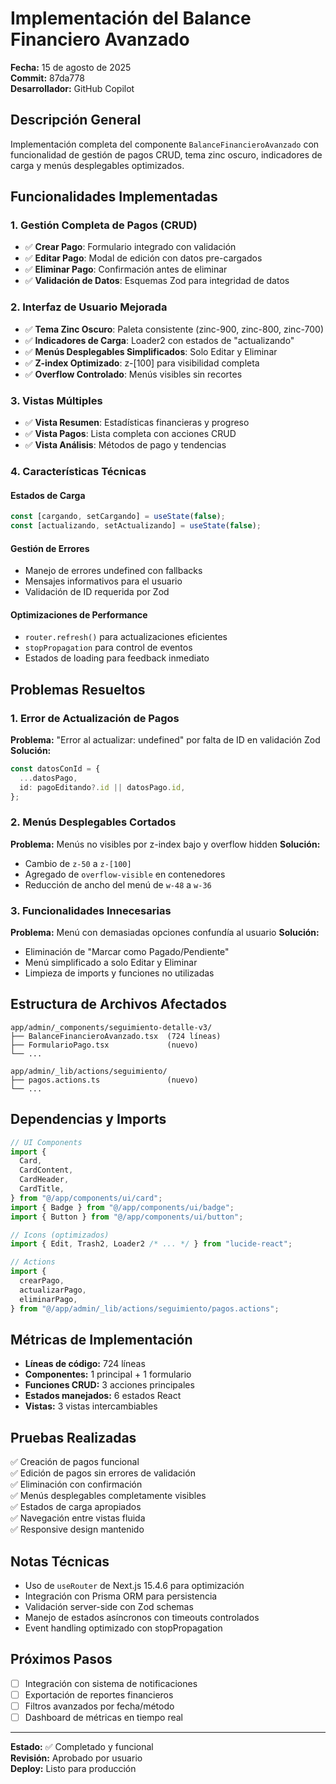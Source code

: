 # Implementación del Balance Financiero Avanzado

**Fecha:** 15 de agosto de 2025  
**Commit:** 87da778  
**Desarrollador:** GitHub Copilot

## Descripción General

Implementación completa del componente `BalanceFinancieroAvanzado` con funcionalidad de gestión de pagos CRUD, tema zinc oscuro, indicadores de carga y menús desplegables optimizados.

## Funcionalidades Implementadas

### 1. Gestión Completa de Pagos (CRUD)

- ✅ **Crear Pago**: Formulario integrado con validación
- ✅ **Editar Pago**: Modal de edición con datos pre-cargados
- ✅ **Eliminar Pago**: Confirmación antes de eliminar
- ✅ **Validación de Datos**: Esquemas Zod para integridad de datos

### 2. Interfaz de Usuario Mejorada

- ✅ **Tema Zinc Oscuro**: Paleta consistente (zinc-900, zinc-800, zinc-700)
- ✅ **Indicadores de Carga**: Loader2 con estados de "actualizando"
- ✅ **Menús Desplegables Simplificados**: Solo Editar y Eliminar
- ✅ **Z-index Optimizado**: z-[100] para visibilidad completa
- ✅ **Overflow Controlado**: Menús visibles sin recortes

### 3. Vistas Múltiples

- ✅ **Vista Resumen**: Estadísticas financieras y progreso
- ✅ **Vista Pagos**: Lista completa con acciones CRUD
- ✅ **Vista Análisis**: Métodos de pago y tendencias

### 4. Características Técnicas

#### Estados de Carga

```typescript
const [cargando, setCargando] = useState(false);
const [actualizando, setActualizando] = useState(false);
```

#### Gestión de Errores

- Manejo de errores undefined con fallbacks
- Mensajes informativos para el usuario
- Validación de ID requerida por Zod

#### Optimizaciones de Performance

- `router.refresh()` para actualizaciones eficientes
- `stopPropagation` para control de eventos
- Estados de loading para feedback inmediato

## Problemas Resueltos

### 1. Error de Actualización de Pagos

**Problema:** "Error al actualizar: undefined" por falta de ID en validación Zod
**Solución:**

```typescript
const datosConId = {
  ...datosPago,
  id: pagoEditando?.id || datosPago.id,
};
```

### 2. Menús Desplegables Cortados

**Problema:** Menús no visibles por z-index bajo y overflow hidden
**Solución:**

- Cambio de `z-50` a `z-[100]`
- Agregado de `overflow-visible` en contenedores
- Reducción de ancho del menú de `w-48` a `w-36`

### 3. Funcionalidades Innecesarias

**Problema:** Menú con demasiadas opciones confundía al usuario
**Solución:**

- Eliminación de "Marcar como Pagado/Pendiente"
- Menú simplificado a solo Editar y Eliminar
- Limpieza de imports y funciones no utilizadas

## Estructura de Archivos Afectados

```
app/admin/_components/seguimiento-detalle-v3/
├── BalanceFinancieroAvanzado.tsx  (724 líneas)
├── FormularioPago.tsx             (nuevo)
└── ...

app/admin/_lib/actions/seguimiento/
├── pagos.actions.ts               (nuevo)
└── ...
```

## Dependencias y Imports

```typescript
// UI Components
import {
  Card,
  CardContent,
  CardHeader,
  CardTitle,
} from "@/app/components/ui/card";
import { Badge } from "@/app/components/ui/badge";
import { Button } from "@/app/components/ui/button";

// Icons (optimizados)
import { Edit, Trash2, Loader2 /* ... */ } from "lucide-react";

// Actions
import {
  crearPago,
  actualizarPago,
  eliminarPago,
} from "@/app/admin/_lib/actions/seguimiento/pagos.actions";
```

## Métricas de Implementación

- **Líneas de código:** 724 líneas
- **Componentes:** 1 principal + 1 formulario
- **Funciones CRUD:** 3 acciones principales
- **Estados manejados:** 6 estados React
- **Vistas:** 3 vistas intercambiables

## Pruebas Realizadas

✅ Creación de pagos funcional  
✅ Edición de pagos sin errores de validación  
✅ Eliminación con confirmación  
✅ Menús desplegables completamente visibles  
✅ Estados de carga apropiados  
✅ Navegación entre vistas fluida  
✅ Responsive design mantenido

## Notas Técnicas

- Uso de `useRouter` de Next.js 15.4.6 para optimización
- Integración con Prisma ORM para persistencia
- Validación server-side con Zod schemas
- Manejo de estados asíncronos con timeouts controlados
- Event handling optimizado con stopPropagation

## Próximos Pasos

- [ ] Integración con sistema de notificaciones
- [ ] Exportación de reportes financieros
- [ ] Filtros avanzados por fecha/método
- [ ] Dashboard de métricas en tiempo real

---

**Estado:** ✅ Completado y funcional  
**Revisión:** Aprobado por usuario  
**Deploy:** Listo para producción
